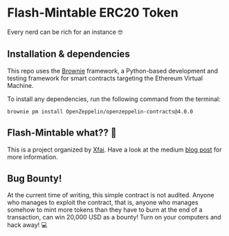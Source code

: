 # Flash-Mintable ERC20 Token
Every nerd can be rich for an instance :nerd_face:

## Installation & dependencies
This repo uses the [Brownie](https://eth-brownie.readthedocs.io/en/stable/) framework, a Python-based development and testing framework for smart contracts targeting the Ethereum Virtual Machine.

To install any dependencies, run the following command from the terminal: 

```brownie pm install OpenZeppelin/openzeppelin-contracts@4.0.0```

## Flash-Mintable what?? :thinking:
This is a project organized by [Xfai](xfai.com). Have a look at the medium [blog post]() for more information. 

## Bug Bounty!
At the current time of writing, this simple contract is not audited. Anyone who manages to exploit the contract, that is, anyone who manages somehow to mint more tokens than they have to burn at the end of a transaction, can win 20,000 USD as a bounty! Turn on your computers and hack away! :computer: